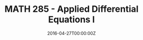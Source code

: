 ---
title: MATH 285 - Applied Differential Equations I
summary: Introduction to analytic and numerical methods for solving differential equations. Topics include numerical methods and qualitative behavior of first order equations, analytic techniques for separable and linear equations, applications to population models and motion problems; techniques for solving higher order linear differential equations with constant coefficients (including undetermined coefficients, reduction of order, and variation of parameters), applications to physical models; the Laplace transform (including intial value problems with discontinuous forcing functions).
tags:
  - Demo
date: "2016-04-27T00:00:00Z"

# Optional external URL for project (replaces project detail page).
external_link: https://example.org

image:
  caption: Photo by Toa Heftiba on Unsplash
  focal_point: Smart
---
